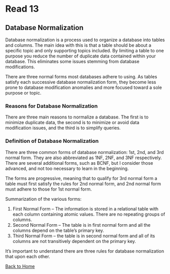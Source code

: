 # Read 13

## Database Normalization

Database normalization is a process used to organize a database into tables and columns.  The main idea with this is that a table should be about a specific topic and only supporting topics included. By limiting a table to one purpose you reduce the number of duplicate data contained within your database. This eliminates some issues stemming from database modifications.

There are three normal forms most databases adhere to using.  As tables satisfy each successive database normalization form, they become less prone to database modification anomalies and more focused toward a sole purpose or topic.

### Reasons for Database Normalization

There are three main reasons to normalize a database.  The first is to minimize duplicate data, the second is to minimize or avoid data modification issues, and the third is to simplify queries.  

### Definition of Database Normalization

There are three common forms of database normalization: 1st, 2nd, and 3rd normal form. They are also abbreviated as 1NF, 2NF, and 3NF respectively. There are several additional forms, such as BCNF, but I consider those advanced, and not too necessary to learn in the beginning.

The forms are progressive, meaning that to qualify for 3rd normal form a table must first satisfy the rules for 2nd normal form, and 2nd normal form must adhere to those for 1st normal form.

Summarization of the various forms:

1. First Normal Form – The information is stored in a relational table with each column containing atomic values. There are no repeating groups of columns.
2. Second Normal Form – The table is in first normal form and all the columns depend on the table’s primary key.
3. Third Normal Form – the table is in second normal form and all of its columns are not transitively dependent on the primary key.

It’s important to understand there are three rules for database normalization that upon each other.

[Back to Home](README.md)
